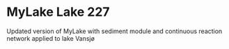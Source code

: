 # MyLake Lake 227
Updated version of MyLake with sediment module and continuous reaction network applied to lake Vansjø

